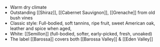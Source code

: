 + Warm dry climate
+ Outstanding [[Shiraz]], [[Cabernet Sauvignon]], [[Grenache]] from old bush vines
+ Classic style: Full-bodied, soft tannins, ripe fruit, sweet American oak, leather and spice when aged, 
+ White: [[Semillon]] (full-bodied, softer, early-picked, fresh, unoaked)
+ The label [[Barossa]] covers both [[Barossa Valley]] & [[Eden Valley]]